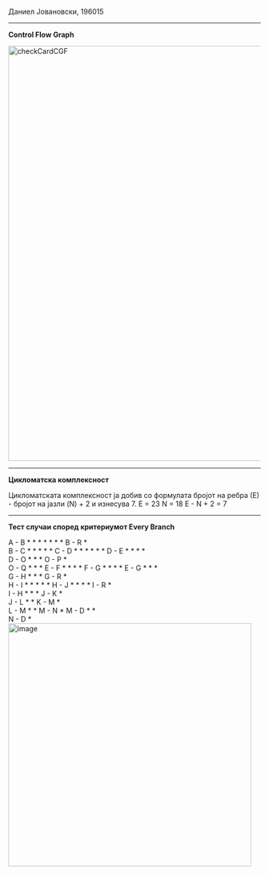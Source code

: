 Даниел Јовановски, 196015

<hr>

<b>Control Flow Graph</b>


<img width="828" alt="checkCardCGF" src="https://github.com/jovanovski262/SI_2024_lab2_196015/assets/60225356/d0dfeaf6-afdc-4bde-8b0a-b61f68e7024a">


<hr>

<b>Цикломатска комплексност</b>

Цикломатската комплексност ја добив со формулата бројот на ребра (Е) - бројот на јазли (N) + 2 и изнесува 7.
E = 23
N = 18
E - N + 2 = 7

<hr>

<b>Тест случаи според критериумот Every Branch</b>


A - B	*	*	*	*	*	*	*
B - R	*						
B - C			*	*	*	*	*
C - D		*	*	*	*	*	*
D - E		*	*	*	*		
D - O		*				*	*
O - P		*					
O - Q				*		*	*
E - F				*	*	*	*
F - G				*	*	*	*
E - G		*	*	*			
G - H		*				*	*
G - R			*				
H - I		*		*	*	*	*
H - J		*		*		*	*
I - R					*		
I - H		*				*	*
J - K		*					
J - L						*	*
K - M 		*					
L - M 						*	*
M - N 							*
M - D		*		*			
N - D							*<img width="485" alt="image" src="https://github.com/jovanovski262/SI_2024_lab2_196015/assets/60225356/1b0e96cc-54e7-4d81-91f5-38c24670f00d">
